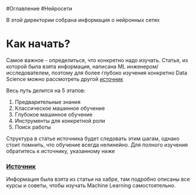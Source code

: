 #Оглавление #Нейросети

В этой директории собрана информация о нейронных сетях

# Как начать?
Самое важное - определиться, что конкретно надо изучать. Статья, из которой была взята информация, написана ML инженером/исследователем, поэтому для более глубоко изучения конкретно Data Science можно рассмотреть другой [источник](https://vas3k.club/post/9904/)

Весь путь делится на 5 этапов:
1. Предварительные знания
2. Классическое машинное обучение
3. Глубокое машинное обучение
4. Инструменты для конкретной роли
5. Поиск работы

Структура в статье источника будет следовать этим шагам, однако стоит помнить, что обучение всегда нелинейно. 
Для полного изучения обратитесь к источнику, указанному ниже
### [Источник](https://habr.com/ru/articles/774844/)
Информация была взята из статьи на хабре, там подробно описаны все курсы и советы, чтобы изучать Machine Learning самостоятельно.